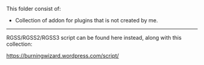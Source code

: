 This folder consist of:
- Collection of addon for plugins that is not created by me.

---

RGSS/RGSS2/RGSS3 script can be found here instead, along with this collection:

https://burningwizard.wordpress.com/script/
